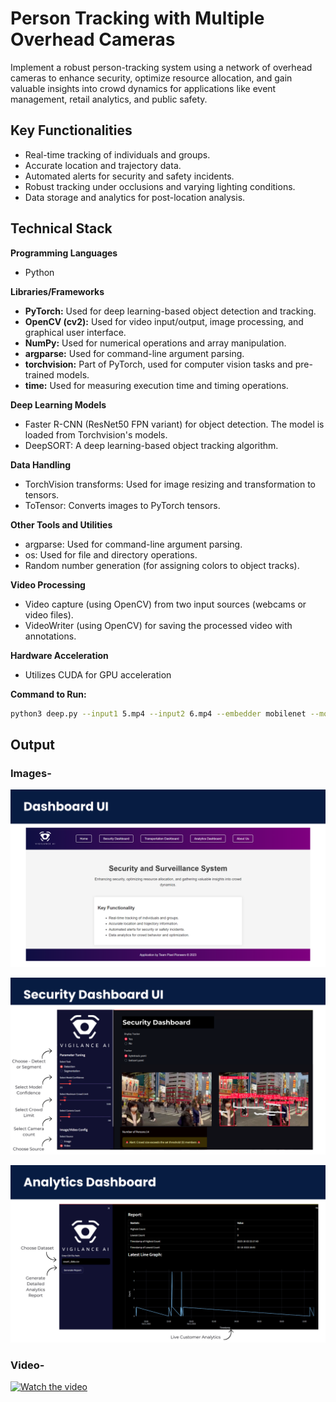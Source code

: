 # Person Tracking with Multiple Overhead Cameras
Implement a robust person-tracking system using a network of overhead cameras to enhance security, optimize resource allocation, and gain valuable insights into crowd dynamics for applications like event management, retail analytics, and public safety.

## Key Functionalities

- Real-time tracking of individuals and groups.
- Accurate location and trajectory data.
- Automated alerts for security and safety incidents.
- Robust tracking under occlusions and varying lighting conditions.
- Data storage and analytics for post-location analysis.

## Technical Stack

**Programming Languages**
- Python

**Libraries/Frameworks**
- **PyTorch:** Used for deep learning-based object detection and tracking.
- **OpenCV (cv2):** Used for video input/output, image processing, and graphical user interface.
- **NumPy:** Used for numerical operations and array manipulation.
- **argparse:** Used for command-line argument parsing.
- **torchvision:** Part of PyTorch, used for computer vision tasks and pre-trained models.
- **time:** Used for measuring execution time and timing operations.

**Deep Learning Models**
- Faster R-CNN (ResNet50 FPN variant) for object detection. The model is loaded from Torchvision's models.
- DeepSORT: A deep learning-based object tracking algorithm.

**Data Handling**
- TorchVision transforms: Used for image resizing and transformation to tensors.
- ToTensor: Converts images to PyTorch tensors.

**Other Tools and Utilities**
- argparse: Used for command-line argument parsing.
- os: Used for file and directory operations.
- Random number generation (for assigning colors to object tracks).

**Video Processing**
- Video capture (using OpenCV) from two input sources (webcams or video files).
- VideoWriter (using OpenCV) for saving the processed video with annotations.

**Hardware Acceleration**
- Utilizes CUDA for GPU acceleration

**Command to Run:**
```bash
python3 deep.py --input1 5.mp4 --input2 6.mp4 --embedder mobilenet --model fasterrcnn_resnet50_fpn_v2
```

## Output
### Images-
![](https://github.com/Patil-Vinay/Computer_Vision_2k23_National_Hackathon/blob/main/Round%203/Crowd%20Management%20using%20Yolov8/Dashboard%20UI.png)

![](https://github.com/Patil-Vinay/Computer_Vision_2k23_National_Hackathon/blob/main/Round%203/Crowd%20Management%20using%20Yolov8/Security%20Dashboard%20UI.png)

![](https://github.com/Patil-Vinay/Computer_Vision_2k23_National_Hackathon/blob/main/Round%203/Crowd%20Management%20using%20Yolov8/Analytics%20UI.png)

### Video-
[![Watch the video](https://img.youtube.com/vi/AMzIEpD2tVQ/maxresdefault.jpg)](https://youtu.be/AMzIEpD2tVQ)
